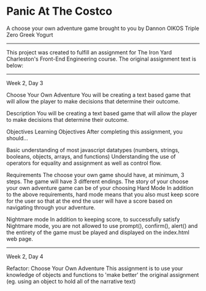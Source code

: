 # Panic At The Costco
A choose your own adventure game brought to you by Dannon OIKOS Triple Zero Greek Yogurt

----------------------------------

This project was created to fulfill an assignment for The Iron Yard Charleston's Front-End Engineering course. The original assignment text is below:

----------------------------------

Week 2, Day 3

Choose Your Own Adventure
You will be creating a text based game that will allow the player to make decisions that determine their outcome.

Description
You will be creating a text based game that will allow the player to make decisions that determine their outcome.

Objectives
Learning Objectives
After completing this assignment, you should…

Basic understanding of most javascript datatypes (numbers, strings, booleans, objects, arrays, and functions)
Understanding the use of operators for equality and assignment as well as control flow.

Requirements
The choose your own game should have, at minimum, 3 steps.
The game will have 3 different endings.
The story of your choose your own adventure game can be of your choosing
Hard Mode
In addition to the above requirements, hard mode means that you also must keep score for the user so that at the end the user will have a score based on navigating through your adventure.

Nightmare mode
In addition to keeping score, to successfully satisfy Nightmare mode, you are not allowed to use prompt(), confirm(), alert() and the entirety of the game must be played and displayed on the index.html web page.

----------------------------------

Week 2, Day 4

Refactor: Choose Your Own Adventure
This assignment is to use your knowledge of objects and functions to 'make better' the original assignment (eg. using an object to hold all of the narrative text)
